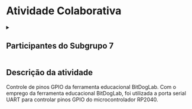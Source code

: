 # Atividade Colaborativa

<details><summary><h2>Participantes do Subgrupo 7</h2></summary>

1. [Jadson de Jesus Santos](https://github.com/JadsonEng)
2. [Lucas de Souza Machado Ribeiro](https://github.com/LucasRibeiro36)
3. [Anibal Maldonado](https://github.com/PhD-Anibal)
4. [Thiago Santos Sousa](https://github.com/ThiagoSousa81)
5. Caíque dos Reis Oliveira Souza
6. [Andressa Peixoto Nonato](https://github.com/apnonato)
7. [Letícia Gonçalves Souza](https://github.com/Ltiicia)
8. [Giltean Tavares Pires](https://github.com/Giltean)
9. [Yuri Coutinho Costa](https://github.com/yuriccosta)
10. [Marcelo Luis Freitas Santos Junior](https://github.com/marcelof381)

</details>

## Descrição da atividade
Controle de pinos GPIO da
ferramenta educacional BitDogLab.
Com o emprego da ferramenta educacional BitDogLab, foi utilizada a
porta serial UART para controlar pinos GPIO do
microcontrolador RP2040.

## 
